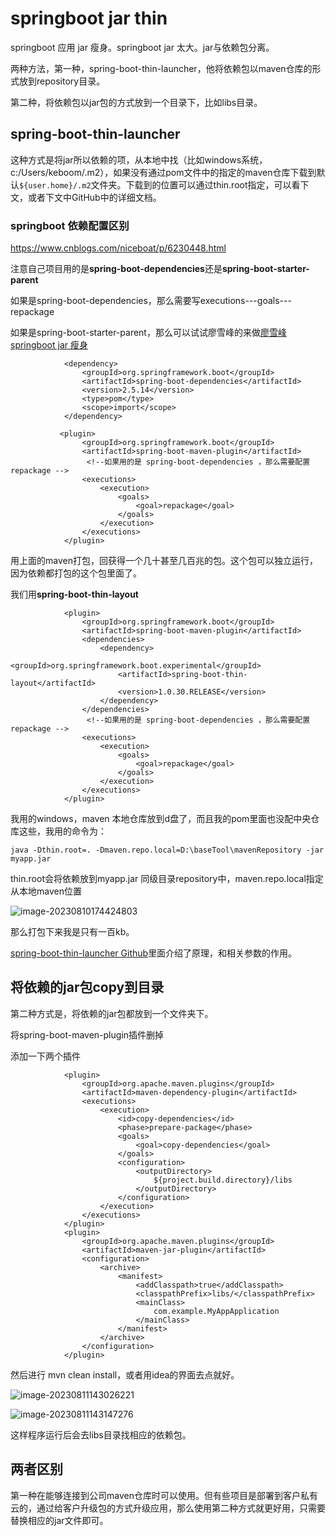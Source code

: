 # springboot jar thin

springboot 应用 jar 瘦身。springboot jar 太大。jar与依赖包分离。

两种方法，第一种，spring-boot-thin-launcher，他将依赖包以maven仓库的形式放到repository目录。

第二种，将依赖包以jar包的方式放到一个目录下，比如libs目录。



## spring-boot-thin-launcher

这种方式是将jar所以依赖的项，从本地中找（比如windows系统，c:/Users/keboom/.m2），如果没有通过pom文件中的指定的maven仓库下载到默认`${user.home}/.m2`文件夹。下载到的位置可以通过thin.root指定，可以看下文，或者下文中GitHub中的详细文档。

### springboot 依赖配置区别

https://www.cnblogs.com/niceboat/p/6230448.html

注意自己项目用的是**spring-boot-dependencies**还是**spring-boot-starter-parent**

如果是spring-boot-dependencies，那么需要写executions---goals---repackage

如果是spring-boot-starter-parent，那么可以试试廖雪峰的来做[廖雪峰springboot jar 瘦身](https://www.liaoxuefeng.com/wiki/1252599548343744/1304267002478625)

```
            <dependency>
                <groupId>org.springframework.boot</groupId>
                <artifactId>spring-boot-dependencies</artifactId>
                <version>2.5.14</version>
                <type>pom</type>
                <scope>import</scope>
            </dependency>
            
           <plugin>
                <groupId>org.springframework.boot</groupId>
                <artifactId>spring-boot-maven-plugin</artifactId>
                 <!--如果用的是 spring-boot-dependencies ，那么需要配置 repackage -->
                <executions>
                    <execution>
                        <goals>
                            <goal>repackage</goal>
                        </goals>
                    </execution>
                </executions>
            </plugin>
```

用上面的maven打包，回获得一个几十甚至几百兆的包。这个包可以独立运行，因为依赖都打包的这个包里面了。

我们用**spring-boot-thin-layout**

```
            <plugin>
                <groupId>org.springframework.boot</groupId>
                <artifactId>spring-boot-maven-plugin</artifactId>
                <dependencies>
                    <dependency>
                        <groupId>org.springframework.boot.experimental</groupId>
                        <artifactId>spring-boot-thin-layout</artifactId>
                        <version>1.0.30.RELEASE</version>
                    </dependency>
                </dependencies>
                 <!--如果用的是 spring-boot-dependencies ，那么需要配置 repackage -->
                <executions>
                    <execution>
                        <goals>
                            <goal>repackage</goal>
                        </goals>
                    </execution>
                </executions>
            </plugin>
```

我用的windows，maven 本地仓库放到d盘了，而且我的pom里面也没配中央仓库这些，我用的命令为：

`java -Dthin.root=. -Dmaven.repo.local=D:\baseTool\mavenRepository -jar myapp.jar`

thin.root会将依赖放到myapp.jar 同级目录repository中，maven.repo.local指定从本地maven位置

![image-20230810174424803](https://pic-keboom.oss-cn-hangzhou.aliyuncs.com/img/image-20230810174424803.png)

那么打包下来我是只有一百kb。

[spring-boot-thin-launcher Github](https://github.com/spring-projects-experimental/spring-boot-thin-launcher)里面介绍了原理，和相关参数的作用。



## 将依赖的jar包copy到目录

第二种方式是，将依赖的jar包都放到一个文件夹下。

将spring-boot-maven-plugin插件删掉

添加一下两个插件

```
            <plugin>
                <groupId>org.apache.maven.plugins</groupId>
                <artifactId>maven-dependency-plugin</artifactId>
                <executions>
                    <execution>
                        <id>copy-dependencies</id>
                        <phase>prepare-package</phase>
                        <goals>
                            <goal>copy-dependencies</goal>
                        </goals>
                        <configuration>
                            <outputDirectory>
                                ${project.build.directory}/libs
                            </outputDirectory>
                        </configuration>
                    </execution>
                </executions>
            </plugin>
            <plugin>
                <groupId>org.apache.maven.plugins</groupId>
                <artifactId>maven-jar-plugin</artifactId>
                <configuration>
                    <archive>
                        <manifest>
                            <addClasspath>true</addClasspath>
                            <classpathPrefix>libs/</classpathPrefix>
                            <mainClass>
                                com.example.MyAppApplication
                            </mainClass>
                        </manifest>
                    </archive>
                </configuration>
            </plugin>
```

然后进行 mvn clean install，或者用idea的界面去点就好。

![image-20230811143026221](https://pic-keboom.oss-cn-hangzhou.aliyuncs.com/img/image-20230811143026221.png)

![image-20230811143147276](https://pic-keboom.oss-cn-hangzhou.aliyuncs.com/img/image-20230811143147276.png)

这样程序运行后会去libs目录找相应的依赖包。



## 两者区别

第一种在能够连接到公司maven仓库时可以使用。但有些项目是部署到客户私有云的，通过给客户升级包的方式升级应用，那么使用第二种方式就更好用，只需要替换相应的jar文件即可。
